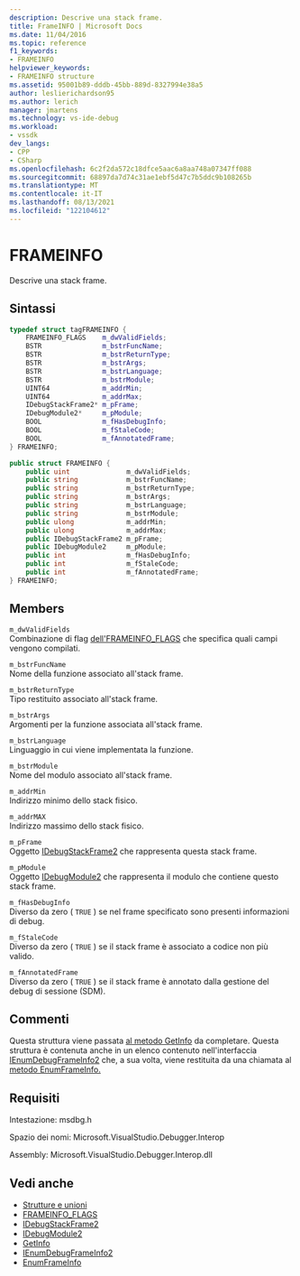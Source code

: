 ```yaml
---
description: Descrive una stack frame.
title: FrameINFO | Microsoft Docs
ms.date: 11/04/2016
ms.topic: reference
f1_keywords:
- FRAMEINFO
helpviewer_keywords:
- FRAMEINFO structure
ms.assetid: 95001b89-dddb-45bb-889d-8327994e38a5
author: leslierichardson95
ms.author: lerich
manager: jmartens
ms.technology: vs-ide-debug
ms.workload:
- vssdk
dev_langs:
- CPP
- CSharp
ms.openlocfilehash: 6c2f2da572c18dfce5aac6a8aa748a07347ff088
ms.sourcegitcommit: 68897da7d74c31ae1ebf5d47c7b5ddc9b108265b
ms.translationtype: MT
ms.contentlocale: it-IT
ms.lasthandoff: 08/13/2021
ms.locfileid: "122104612"
---
```

# <a name="frameinfo"></a>FRAMEINFO
Descrive una stack frame.

## <a name="syntax"></a>Sintassi

```cpp
typedef struct tagFRAMEINFO {
    FRAMEINFO_FLAGS    m_dwValidFields;
    BSTR               m_bstrFuncName;
    BSTR               m_bstrReturnType;
    BSTR               m_bstrArgs;
    BSTR               m_bstrLanguage;
    BSTR               m_bstrModule;
    UINT64             m_addrMin;
    UINT64             m_addrMax;
    IDebugStackFrame2* m_pFrame;
    IDebugModule2*     m_pModule;
    BOOL               m_fHasDebugInfo;
    BOOL               m_fStaleCode;
    BOOL               m_fAnnotatedFrame;
} FRAMEINFO;
```

```csharp
public struct FRAMEINFO {
    public uint              m_dwValidFields;
    public string            m_bstrFuncName;
    public string            m_bstrReturnType;
    public string            m_bstrArgs;
    public string            m_bstrLanguage;
    public string            m_bstrModule;
    public ulong             m_addrMin;
    public ulong             m_addrMax;
    public IDebugStackFrame2 m_pFrame;
    public IDebugModule2     m_pModule;
    public int               m_fHasDebugInfo;
    public int               m_fStaleCode;
    public int               m_fAnnotatedFrame;
} FRAMEINFO;
```

## <a name="members"></a>Members
`m_dwValidFields`\
Combinazione di flag [dell'FRAMEINFO_FLAGS](../../../extensibility/debugger/reference/frameinfo-flags.md) che specifica quali campi vengono compilati.

`m_bstrFuncName`\
Nome della funzione associato all'stack frame.

`m_bstrReturnType`\
Tipo restituito associato all'stack frame.

`m_bstrArgs`\
Argomenti per la funzione associata all'stack frame.

`m_bstrLanguage`\
Linguaggio in cui viene implementata la funzione.

`m_bstrModule`\
Nome del modulo associato all'stack frame.

`m_addrMin`\
Indirizzo minimo dello stack fisico.

`m_addrMAX`\
Indirizzo massimo dello stack fisico.

`m_pFrame`\
Oggetto [IDebugStackFrame2](../../../extensibility/debugger/reference/idebugstackframe2.md) che rappresenta questa stack frame.

`m_pModule`\
Oggetto [IDebugModule2](../../../extensibility/debugger/reference/idebugmodule2.md) che rappresenta il modulo che contiene questo stack frame.

`m_fHasDebugInfo`\
Diverso da zero ( `TRUE` ) se nel frame specificato sono presenti informazioni di debug.

`m_fStaleCode`\
Diverso da zero ( `TRUE` ) se il stack frame è associato a codice non più valido.

`m_fAnnotatedFrame`\
Diverso da zero ( `TRUE` ) se il stack frame è annotato dalla gestione del debug di sessione (SDM).

## <a name="remarks"></a>Commenti
Questa struttura viene passata [al metodo GetInfo](../../../extensibility/debugger/reference/idebugstackframe2-getinfo.md) da completare. Questa struttura è contenuta anche in un elenco contenuto nell'interfaccia [IEnumDebugFrameInfo2](../../../extensibility/debugger/reference/ienumdebugframeinfo2.md) che, a sua volta, viene restituita da una chiamata al [metodo EnumFrameInfo.](../../../extensibility/debugger/reference/idebugthread2-enumframeinfo.md)

## <a name="requirements"></a>Requisiti
Intestazione: msdbg.h

Spazio dei nomi: Microsoft.VisualStudio.Debugger.Interop

Assembly: Microsoft.VisualStudio.Debugger.Interop.dll

## <a name="see-also"></a>Vedi anche
- [Strutture e unioni](../../../extensibility/debugger/reference/structures-and-unions.md)
- [FRAMEINFO_FLAGS](../../../extensibility/debugger/reference/frameinfo-flags.md)
- [IDebugStackFrame2](../../../extensibility/debugger/reference/idebugstackframe2.md)
- [IDebugModule2](../../../extensibility/debugger/reference/idebugmodule2.md)
- [GetInfo](../../../extensibility/debugger/reference/idebugstackframe2-getinfo.md)
- [IEnumDebugFrameInfo2](../../../extensibility/debugger/reference/ienumdebugframeinfo2.md)
- [EnumFrameInfo](../../../extensibility/debugger/reference/idebugthread2-enumframeinfo.md)
